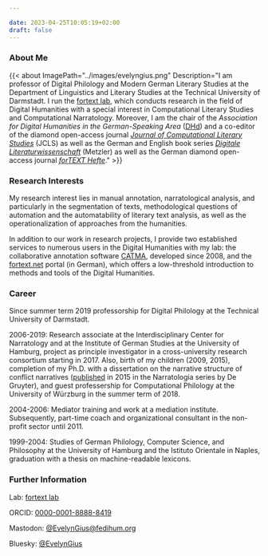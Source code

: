 ```yaml
---

date: 2023-04-25T10:05:19+02:00
draft: false
---
```




### About Me
{{< about
    ImagePath="../images/evelyngius.png"
    Description="I am professor of Digital Philology and Modern German Literary Studies at the Department of Linguistics and Literary Studies at the Technical University of Darmstadt. I run the [fortext lab](https://fortext.org), which conducts research in the field of Digital Humanities with a special interest in Computational Literary Studies and Computational Narratology. Moreover, I am the chair of the *Association for Digital Humanities in the German-Speaking Area* ([DHd](https://dig-hum.de)) and a co-editor of the diamond open-access journal [*Journal of Computational Literary Studies*](https://jcls.io) (JCLS) as well as the German and English book series [*Digitale Literaturwissenschaft*](https://www.springer.com/series/16777) (Metzler) as well as the German diamond open-access journal [*forTEXT Hefte*](https://www.fortext-hefte.de/)." >}}

### Research Interests

My research interest lies in manual annotation, narratological analysis, and particularly in the segmentation of texts, methodological questions of automation and the automatability of literary text analysis, as well as the operationalization of approaches from the humanities.

In addition to our work in research projects, I provide two established services to numerous users in the Digital Humanities with my lab: the collaborative annotation software [CATMA](https://catme.de/), developed since 2008, and the [fortext.net](https://fortext.net) portal (in German), which offers a low-threshold introduction to methods and tools of the Digital Humanities.



### Career

Since summer term 2019 professorship for Digital Philology at the Technical University of Darmstadt.

2006-2019: Research associate at the Interdisciplinary Center for Narratology and at the Institute of German Studies at the University of Hamburg, project as principle investigator in a cross-university research consortium starting in 2017. Also, birth of my children (2009, 2015), completion of my Ph.D. with a dissertation on the narrative structure of conflict narratives ([published]( https://doi.org/10.1515/9783110422405) in 2015 in the Narratologia series by De Gruyter), and guest professership for Computational Philology at the University of Würzburg in the summer term of 2018.

2004-2006: Mediator training and work at a mediation institute. Subsequently, part-time coach and organizational consultant in the non-profit sector until 2011.

1999-2004: Studies of German Philology, Computer Science, and Philosophy at the University of Hamburg and the Istituto Orientale in Naples, graduation with a thesis on machine-readable lexicons.



### Further Information 
Lab: [fortext lab](https://fortext.org)

ORCID: [0000-0001-8888-8419](http://orcid.org/0000-0001-8888-8419)

Mastodon: [@EvelynGius@fedihum.org](https://fedihum.org/@EvelynGius)

Bluesky: [@EvelynGius](https://bsky.app/profile/evelyngius.bsky.social)


